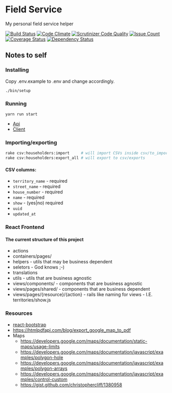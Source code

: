 # Field Service

My personal field service helper

[![Build Status](https://travis-ci.org/mjacobus/field-service.svg?branch=master)](https://travis-ci.org/mjacobus/field-service)
[![Code Climate](https://codeclimate.com/github/mjacobus/field-service/badges/gpa.svg)](https://codeclimate.com/github/mjacobus/field-service)
[![Scrutinizer Code Quality](https://scrutinizer-ci.com/g/mjacobus/field-service/badges/quality-score.png?b=master)](https://scrutinizer-ci.com/g/mjacobus/field-service/?branch=master)
[![Issue Count](https://codeclimate.com/github/mjacobus/field-service/badges/issue_count.svg)](https://codeclimate.com/github/mjacobus/field-service)
[![Coverage Status](https://coveralls.io/repos/github/mjacobus/field-service/badge.svg)](https://coveralls.io/github/mjacobus/field-service)
[![Dependency Status](https://gemnasium.com/badges/github.com/mjacobus/field-service.svg)](https://gemnasium.com/github.com/mjacobus/field-service)

## Notes to self

### Installing

Copy .env.example to .env and change accordingly.

```
./bin/setup
```

### Running

```
yarn run start
```

- [Api](http://localhost:3000)
- [Client](http://localhost:3001)

### Importing/exporting

```bash
rake csv:householders:import     # will import CSVs inside csv/to_import prefixed with householders_
rake csv:householders:export_all # will export to csv/exports
```

#### CSV columns:

- `territory_name` - required
- `street_name` - required
- `house_number` - required
- `name` - required
- `show` - (yes|no) required
- `uuid`
- `updated_at`

### React Frontend

#### The current structure of this project

- actions
- containers/pages/
- helpers - utils that may be business dependent
- seletors - God knows ;-)
- translations
- utils - utils that are business agnostic
- views/components/ - components that are business agnostic
- views/pages/shared/ - components that are business dependent
- views/pages/{resource}/{action} - rails like naming for views - I.E. territories/show.js


### Resources

- [react-bootstrap](https://react-bootstrap.github.io/getting-started.html)
- https://htmlpdfapi.com/blog/export_google_map_to_pdf
- Maps
  - https://developers.google.com/maps/documentation/static-maps/usage-limits
  - https://developers.google.com/maps/documentation/javascript/examples/polygon-hole
  - https://developers.google.com/maps/documentation/javascript/examples/polygon-arrays
  - https://developers.google.com/maps/documentation/javascript/examples/control-custom
  - https://gist.github.com/christophercliff/1380958
